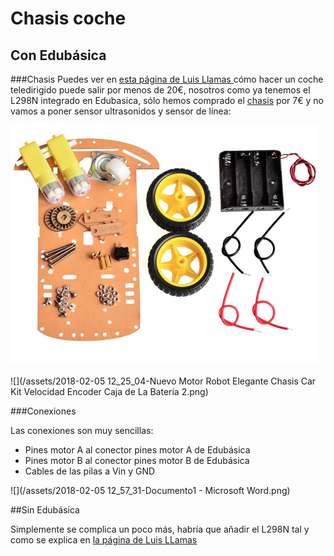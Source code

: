 
# Chasis coche
## Con Edubásica
###Chasis
Puedes ver en [esta página de Luis Llamas ](https://www.luisllamas.es/coche-robot-barato-con-arduino-presupuesto/) cómo hacer un coche teledirigido puede salir por menos de 20€, nosotros como ya tenemos el L298N integrado en Edubasica, sólo hemos comprado el [chasis](https://es.aliexpress.com/item/Free-shipping-Smart-car-chassis-Tracing-car-The-robot-car-chassis-With-code-disc-tachometer-Four/32554236304.html) por 7€ y no vamos a poner sensor ultrasonidos y sensor de línea:

![](/assets/coche1.png)

![](/assets/2018-02-05 12_25_04-Nuevo Motor Robot Elegante Chasis Car Kit Velocidad Encoder Caja de La Batería 2.png)

###Conexiones

Las conexiones son muy sencillas:

* Pines motor A al conector pines motor A de Edubásica
* Pines motor B al conector pines motor B de Edubásica
* Cables de las pilas a Vin y GND

![](/assets/2018-02-05 12_57_31-Documento1 - Microsoft Word.png)

##Sin Edubásica

Simplemente se complica un poco más, habría que añadir el L298N tal y como se explica en [la página de Luis LLamas](https://www.luisllamas.es/arduino-motor-corriente-continua-l298n/)









